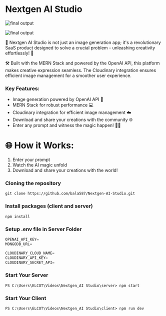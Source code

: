 # Nextgen AI Studio       

![final output ](https://i.pinimg.com/originals/88/ea/7b/88ea7be0d41dc1a6cb0ab831bf9bd445.jpg)

![final output ](https://i.pinimg.com/originals/99/a4/fa/99a4faab6bf482889a01f8bc202c1396.jpg)

🎨 Nextgen AI Studio is not just an image generation app; it's a revolutionary SaaS product designed to solve a crucial problem - unleashing creativity effortlessly! 🚀

🛠️ Built with the MERN Stack and powered by the OpenAI API, this platform makes creative expression seamless. The Cloudinary integration ensures efficient image management for a smoother user experience.

### Key Features:
- Image generation powered by OpenAI API 🤖
- MERN Stack for robust performance 💻
- Cloudinary integration for efficient image management ☁️
- Download and share your creations with the community 🌐
- Enter any prompt and witness the magic happen! 🎩✨

# 🌐 How it Works:

1. Enter your prompt
2. Watch the AI magic unfold
3. Download and share your creations with the world!

### Cloning the repository

```shell
git clone https://github.com/bala587/Nextgen-AI-Studio.git
```

### Install packages (client and server)

```shell
npm install
```

### Setup .env file in Server Folder

```js
OPENAI_API_KEY=
MONGODB_URL=

CLOUDINARY_CLOUD_NAME=
CLOUDINARY_API_KEY=
CLOUDINARY_SECRET_API=
```
 ### Start Your Server

 ```shell
PS C:\Users\ELCOT\Videos\Nextgen_AI Studio\server> npm start
```
### Start Your Client

``` shell
PS C:\Users\ELCOT\Videos\Nextgen_AI Studio\client> npm run dev
```
  
